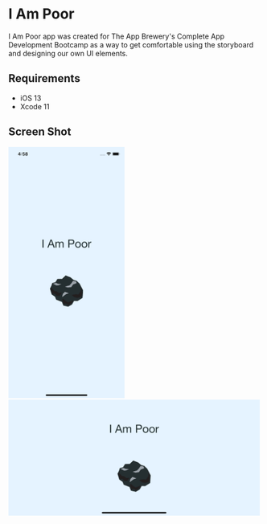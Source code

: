 # I Am Poor

I Am Poor app was created for The App Brewery's Complete App Development Bootcamp as a way to get comfortable using the storyboard and designing our own UI elements.

## Requirements

- iOS 13
- Xcode 11

## Screen Shot

<img src="https://github.com/julienshim/I-Am-Poor-App/blob/master/screenshot-portrait.png?raw=true" height="500">

<img src="https://github.com/julienshim/I-Am-Poor-App/blob/master/screenshot-landscape.png?raw=true" width="500">
